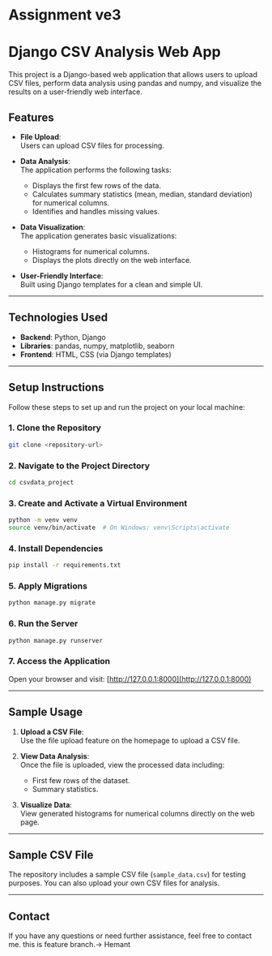 # Assignment ve3
# Django CSV Analysis Web App

This project is a Django-based web application that allows users to upload CSV files, perform data analysis using pandas and numpy, and visualize the results on a user-friendly web interface.

## Features

- **File Upload**:  
  Users can upload CSV files for processing.

- **Data Analysis**:  
  The application performs the following tasks:
  - Displays the first few rows of the data.
  - Calculates summary statistics (mean, median, standard deviation) for numerical columns.
  - Identifies and handles missing values.

- **Data Visualization**:  
  The application generates basic visualizations:
  - Histograms for numerical columns.
  - Displays the plots directly on the web interface.

- **User-Friendly Interface**:  
  Built using Django templates for a clean and simple UI.

---

## Technologies Used

- **Backend**: Python, Django  
- **Libraries**: pandas, numpy, matplotlib, seaborn 
- **Frontend**: HTML, CSS (via Django templates)  

---

## Setup Instructions

Follow these steps to set up and run the project on your local machine:

### 1. Clone the Repository

```bash
git clone <repository-url>
```

### 2. Navigate to the Project Directory

```bash
cd csvdata_project
```

### 3. Create and Activate a Virtual Environment

```bash
python -m venv venv
source venv/bin/activate  # On Windows: venv\Scripts\activate
```

### 4. Install Dependencies

```bash
pip install -r requirements.txt
```

### 5. Apply Migrations

```bash
python manage.py migrate
```

### 6. Run the Server

```bash
python manage.py runserver
```

### 7. Access the Application

Open your browser and visit: [http://127.0.0.1:8000](http://127.0.0.1:8000)

---

## Sample Usage

1. **Upload a CSV File**:  
   Use the file upload feature on the homepage to upload a CSV file.

2. **View Data Analysis**:  
   Once the file is uploaded, view the processed data including:
   - First few rows of the dataset.
   - Summary statistics.

3. **Visualize Data**:  
   View generated histograms for numerical columns directly on the web page.

---

## Sample CSV File

The repository includes a sample CSV file (`sample_data.csv`) for testing purposes. You can also upload your own CSV files for analysis.

---

## Contact

If you have any questions or need further assistance, feel free to contact me.
this is feature branch.-> Hemant
